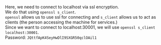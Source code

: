 Here, we need to connect to localhost via ssl encryption.<br>
We do that using `openssl s_client`.<br>
`openssl` allows us to use ssl for connecting and `s_client` allows us to act as clients (the person accessing the machine for services.)<br>
Since we want to connect to localhost:30001, we will use `openssl s_client localhost:30001`.<br>
Password: `JQttfApK4SeyHwDlI9SXGR50qclOAil1`